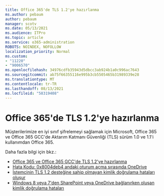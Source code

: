 ```yaml
---
title: Office 365'de TLS 1.2'ye hazırlanma
ms.author: pebaum
author: pebaum
manager: scotv
ms.date: 05/13/2021
ms.audience: ITPro
ms.topic: article
ms.service: o365-administration
ROBOTS: NOINDEX, NOFOLLOW
localization_priority: Normal
ms.custom:
- "11220"
- "9006570"
ms.openlocfilehash: 34976cdfb35943d5dbcc3ab924b1a0c996ac7643
ms.sourcegitcommit: ab75f66355116e995b3cb5505465b31989339e28
ms.translationtype: MT
ms.contentlocale: tr-TR
ms.lasthandoff: 08/13/2021
ms.locfileid: "58319408"
---
```

# <a name="preparing-for-tls-12-in-office-365"></a>Office 365'de TLS 1.2'ye hazırlanma

Müşterilerimize en iyi sınıf şifrelemeyi sağlamak için Microsoft, Office 365 ve Office 365 GCC'de Aktarım Katmanı Güvenliği (TLS) sürüm 1.0 ve 1.1'i kullanımdan Office 365. 

Daha fazla bilgi için bkz.:

- [Office 365 ve Office 365 GCC'de TLS 1.2'ye hazırlanma](https://docs.microsoft.com/microsoft-365/compliance/prepare-tls-1.2-in-office-365)
- [Hata Kodu: 0x8004deb4 andaki oturum açma sırasında OneDrive](https://support.microsoft.com/office/error-code-0x8004deb4-when-signing-in-to-onedrive-e8a8d97c-a87e-4dda-a67e-bae4fef05dcb)
- [İstemcinin TLS 1.2 desteğine sahip olmayan kimlik doğrulama hataları oluşur](https://docs.microsoft.com/sharepoint/troubleshoot/administration/authentication-errors-tls12-support)
- [Windows 8 veya 7'den SharePoint veya OneDrive bağlanırken oluşan kimlik doğrulama hataları](https://docs.microsoft.com/sharepoint/troubleshoot/administration/authentication-errors-windows7)